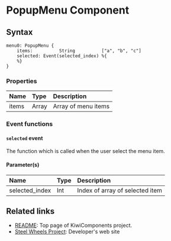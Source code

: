 # PopupMenu Component

## Syntax
````
menu0: PopupMenu {
    items:          String          ["a", "b", "c"]
    selected: Event(selected_index) %{
    %}   
}
````

### Properties
|Name   |Type           |Description                |
|:--    |:--            |:--                        |
|items  |Array<String>  |Array of menu items        |

### Event functions
#### `selected` event
The function which is called when the user select the menu item.

#### Parameter(s)
|Name           |Type   |Description        |
|:--            |:--    |:--                |
|selected_index |Int    |Index of array of selected item   |

## Related links
* [README](https://github.com/steelwheels/KiwiCompnents): Top page of KiwiComponents project.
* [Steel Wheels Project](https://steelwheels.github.io): Developer's web site
